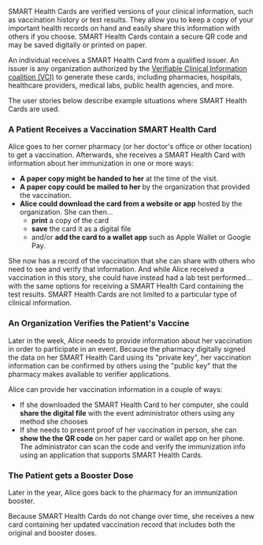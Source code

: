 SMART Health Cards are verified versions of your clinical information, such as vaccination history or test results. They allow you to keep a copy of your important health records on hand and easily share this information with others if you choose. SMART Health Cards contain a secure QR code and may be saved digitally or printed on paper.

An individual receives a SMART Health Card from a qualified issuer. An issuer is any organization authorized by the [Verifiable Clinical Information coalition (VCI)](vci.org) to generate these cards, including pharmacies, hospitals, healthcare providers, medical labs, public health agencies, and more.

The user stories below describe example situations where SMART Health Cards are used.

<p></p>

### A Patient Receives a Vaccination SMART Health Card
Alice goes to her corner pharmacy (or her doctor's office or other location) to get a vaccination. Afterwards, she receives a SMART Health Card with information about her immunization in one or more ways:

* **A paper copy might be handed to her** at the time of the visit.
* **A paper copy could be mailed to her** by the organization that provided the vaccination.
* **Alice could download the card from a website or app** hosted by the organization. She can then...
  * **print** a copy of the card
  * **save** the card it as a digital file
  * and/or **add the card to a wallet app** such as Apple Wallet or Google Pay.

She now has a record of the vaccination that she can share with others who need to see and verify that information. 
And while Alice received a vaccination in this story, she could have instead had a lab test performed... with the same options for receiving a SMART Health Card containing the test results. SMART Health Cards are not limited to a particular type of clinical information. 

<p></p>

### An Organization Verifies the Patient's Vaccine 
Later in the week, Alice needs to provide information about her vaccination in order to participate in an event. Because the pharmacy digitally signed the data on her SMART Health Card using its "private key", her vaccination information can be confirmed by others using the "public key" that the pharmacy makes available to verifier applications.

Alice can provide her vaccination information in a couple of ways:
  * If she downloaded the SMART Health Card to her computer, she could **share the digital file** with the event administrator others using any method she chooses
  * If she needs to present proof of her vaccination in person, she can **show the the QR code** on her paper card or wallet app on her phone. The administrator can scan the code and verify the immunization info using an application that supports SMART Health Cards.

<p></p>

### The Patient gets a Booster Dose

Later in the year, Alice goes back to the pharmacy for an immunization booster. 

Because SMART Health Cards do not change over time, she receives a new card containing her updated vaccination record that includes both the original and booster doses.

<p></p>
<p></p>